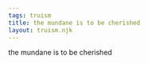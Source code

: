 ```yaml
---
tags: truism
title: the mundane is to be cherished
layout: truism.njk
---
```


the mundane is to be cherished